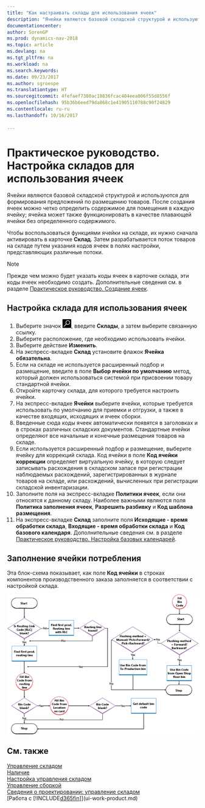 ```yaml
---
title: "Как настраивать склады для использования ячеек"
description: "Ячейки являются базовой складской структурой и используются для формирования предложений по размещению товаров. После создания ячеек можно четко определить содержимое для помещения в каждую ячейку; ячейка может также функционировать в качестве плавающей ячейки без определенного содержимого."
documentationcenter: 
author: SorenGP
ms.prod: dynamics-nav-2018
ms.topic: article
ms.devlang: na
ms.tgt_pltfrm: na
ms.workload: na
ms.search.keywords: 
ms.date: 09/23/2017
ms.author: sgroespe
ms.translationtype: HT
ms.sourcegitcommit: 4fefaef7380ac10836fcac404eea006f55d8556f
ms.openlocfilehash: 95b36b6eed79da868c1e41905110788c90f24829
ms.contentlocale: ru-ru
ms.lasthandoff: 10/16/2017

---
```

# <a name="how-to-set-up-locations-to-use-bins"></a>Практическое руководство. Настройка складов для использования ячеек
Ячейки являются базовой складской структурой и используются для формирования предложений по размещению товаров. После создания ячеек можно четко определить содержимое для помещения в каждую ячейку; ячейка может также функционировать в качестве плавающей ячейки без определенного содержимого.  

Чтобы воспользоваться функциями ячейки на складе, их нужно сначала активировать в карточке **Склад**. Затем разрабатывается поток товаров на складе путем указания кодов ячеек в полях настройки, представляющих различные потоки.  

> [!NOTE]  
>  Прежде чем можно будет указать коды ячеек в карточке склада, эти коды ячеек необходимо создать. Дополнительные сведения см. в разделе [Практическое руководство. Создание ячеек](warehouse-how-to-create-individual-bins.md).  

## <a name="to-set-up-a-location-to-use-bins"></a>Настройка склада для использования ячеек  
1.  Выберите значок ![Поиск страницы или отчета](media/ui-search/search_small.png "Значок поиска страницы или отчета"), введите **Склады**, а затем выберите связанную ссылку.  
2.  Выберите расположение, где необходимо использовать ячейки.  
3.  Выберите действие **Изменить**.  
4.  На экспресс-вкладке **Склад** установите флажок **Ячейка обязательна**.  
5.  Если на складе не используется расширенный подбор и размещение, введите в поле **Выбор ячейки по умолчанию** метод, который должен использоваться системой при присвоении товару стандартной ячейки.  
6.  Откройте карточку склада, для которого требуется настроить ячейки.
7.  На экспресс-вкладке **Ячейки** выберите ячейки, которые требуется использовать по умолчанию для приемки и отгрузки, а также в качестве входящих, исходящих и ячеек сборки.  
8.  Введенные сюда коды ячеек автоматически появятся в заголовках и в строках различных складских документов. Стандартные ячейки определяют все начальные и конечные размещения товаров на складе.  
9.  Если используется расширенный подбор и размещение, выберите ячейку для коррекций склада. Код ячейки в поле **Код ячейки коррекции** определяет виртуальную ячейку, в которую следует записывать расхождения в складском запасе при регистрации наблюдаемых расхождений, зарегистрированных в журнале товаров на складе, или расхождений, вычисленных при регистрации складской инвентаризации.  
10. Заполните поля на экспресс-вкладке **Политики ячеек**, если они относятся к данному складу. Наиболее важными являются поля **Политика заполнения ячеек**, **Разрешить разбивку** и **Код шаблона размещения**.  
11. На экспресс-вкладке **Склад** заполните поля **Исходящие - время обработки склада**, **Входящие - время обработки склада** и **Код базового календаря**. Дополнительные сведения см. в разделе [Практическое руководство. Настройка базовых календарей](across-how-to-assign-base-calendars.md).

## <a name="filling-the-consumption-bin"></a>Заполнение ячейки потребления
Эта блок-схема показывает, как поле **Код ячейки** в строках компонентов производственного заказа заполняется в соответствии с настройкой склада.

![Диаграмма ячейки](media/binflow.png "BinFlow")  

## <a name="see-also"></a>См. также
[Управление складом](warehouse-manage-warehouse.md)  
[Наличие](inventory-manage-inventory.md)  
[Настройка управления складом](warehouse-setup-warehouse.md)     
[Управление сборкой](assembly-assemble-items.md)    
[Сведения о проектировании: управление складом](design-details-warehouse-management.md)  
[Работа с [!INCLUDE[d365fin](includes/d365fin_md.md)]](ui-work-product.md)

